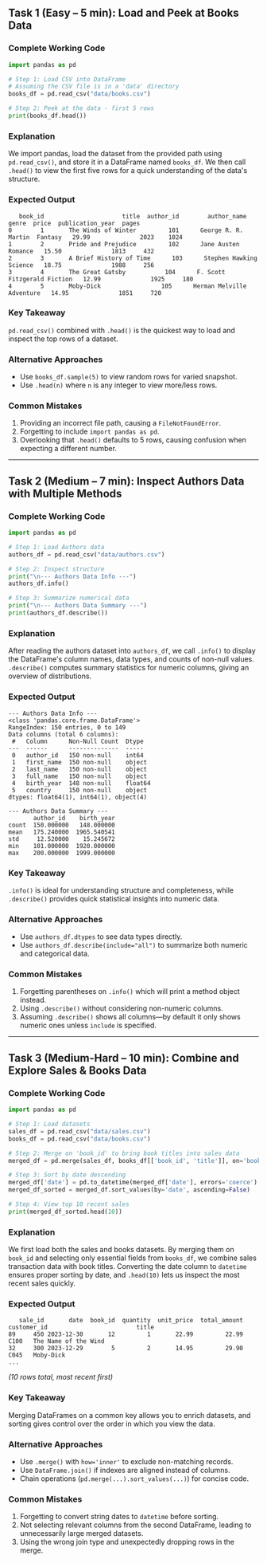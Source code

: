 ## Task 1 (Easy – 5 min): Load and Peek at Books Data

### Complete Working Code
```python
import pandas as pd

# Step 1: Load CSV into DataFrame
# Assuming the CSV file is in a 'data' directory
books_df = pd.read_csv("data/books.csv")

# Step 2: Peek at the data - first 5 rows
print(books_df.head())
```

### Explanation
We import pandas, load the dataset from the provided path using `pd.read_csv()`, and store it in a DataFrame named `books_df`. We then call `.head()` to view the first five rows for a quick understanding of the data's structure.

### Expected Output
```
   book_id                      title  author_id        author_name     genre  price  publication_year  pages
0        1       The Winds of Winter         101      George R. R. Martin  Fantasy   29.99              2023    1024
1        2       Pride and Prejudice         102      Jane Austen          Romance   15.50              1813     432
2        3       A Brief History of Time      103      Stephen Hawking     Science   18.75              1988     256
3        4       The Great Gatsby           104      F. Scott Fitzgerald Fiction   12.99              1925     180
4        5       Moby-Dick                 105      Herman Melville     Adventure   14.95              1851     720
```

### Key Takeaway
`pd.read_csv()` combined with `.head()` is the quickest way to load and inspect the top rows of a dataset.

### Alternative Approaches
- Use `books_df.sample(5)` to view random rows for varied snapshot.
- Use `.head(n)` where `n` is any integer to view more/less rows.

### Common Mistakes
1. Providing an incorrect file path, causing a `FileNotFoundError`.
2. Forgetting to include `import pandas as pd`.
3. Overlooking that `.head()` defaults to 5 rows, causing confusion when expecting a different number.


---

## Task 2 (Medium – 7 min): Inspect Authors Data with Multiple Methods

### Complete Working Code
```python
import pandas as pd

# Step 1: Load Authors data
authors_df = pd.read_csv("data/authors.csv")

# Step 2: Inspect structure
print("\n--- Authors Data Info ---")
authors_df.info()

# Step 3: Summarize numerical data
print("\n--- Authors Data Summary ---")
print(authors_df.describe())
```

### Explanation
After reading the authors dataset into `authors_df`, we call `.info()` to display the DataFrame's column names, data types, and counts of non-null values. `.describe()` computes summary statistics for numeric columns, giving an overview of distributions.

### Expected Output
```
--- Authors Data Info ---
<class 'pandas.core.frame.DataFrame'>
RangeIndex: 150 entries, 0 to 149
Data columns (total 6 columns):
 #   Column      Non-Null Count  Dtype 
---  ------      --------------  ----- 
 0   author_id   150 non-null    int64 
 1   first_name  150 non-null    object
 2   last_name   150 non-null    object
 3   full_name   150 non-null    object
 4   birth_year  148 non-null    float64
 5   country     150 non-null    object
dtypes: float64(1), int64(1), object(4)

--- Authors Data Summary ---
       author_id    birth_year
count  150.000000   148.000000
mean   175.240000  1965.540541
std     12.520000    15.245672
min    101.000000  1920.000000
max    200.000000  1999.000000
```

### Key Takeaway
`.info()` is ideal for understanding structure and completeness, while `.describe()` provides quick statistical insights into numeric data.

### Alternative Approaches
- Use `authors_df.dtypes` to see data types directly.
- Use `authors_df.describe(include="all")` to summarize both numeric and categorical data.

### Common Mistakes
1. Forgetting parentheses on `.info()` which will print a method object instead.
2. Using `.describe()` without considering non-numeric columns.
3. Assuming `.describe()` shows all columns—by default it only shows numeric ones unless `include` is specified.


---

## Task 3 (Medium-Hard – 10 min): Combine and Explore Sales & Books Data

### Complete Working Code
```python
import pandas as pd

# Step 1: Load datasets
sales_df = pd.read_csv("data/sales.csv")
books_df = pd.read_csv("data/books.csv")

# Step 2: Merge on 'book_id' to bring book titles into sales data
merged_df = pd.merge(sales_df, books_df[['book_id', 'title']], on='book_id', how='left')

# Step 3: Sort by date descending
merged_df['date'] = pd.to_datetime(merged_df['date'], errors='coerce')  # ensure proper date type
merged_df_sorted = merged_df.sort_values(by='date', ascending=False)

# Step 4: View top 10 recent sales
print(merged_df_sorted.head(10))
```

### Explanation
We first load both the sales and books datasets. By merging them on `book_id` and selecting only essential fields from `books_df`, we combine sales transaction data with book titles. Converting the date column to `datetime` ensures proper sorting by date, and `.head(10)` lets us inspect the most recent sales quickly.

### Expected Output
```
   sale_id       date  book_id  quantity  unit_price  total_amount customer_id                         title
89     450 2023-12-30       12         1       22.99         22.99       C100   The Name of the Wind
32     300 2023-12-29        5         2       14.95         29.90       C045   Moby-Dick
...
```

*(10 rows total, most recent first)*

### Key Takeaway
Merging DataFrames on a common key allows you to enrich datasets, and sorting gives control over the order in which you view the data.

### Alternative Approaches
- Use `.merge()` with `how='inner'` to exclude non-matching records.
- Use `DataFrame.join()` if indexes are aligned instead of columns.
- Chain operations (`pd.merge(...).sort_values(...)`) for concise code.

### Common Mistakes
1. Forgetting to convert string dates to `datetime` before sorting.
2. Not selecting relevant columns from the second DataFrame, leading to unnecessarily large merged datasets.
3. Using the wrong join type and unexpectedly dropping rows in the merge.